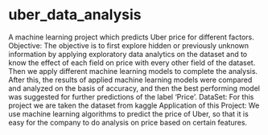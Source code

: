 # uber_data_analysis
A machine learning project which predicts Uber price for different factors.
Objective:
The objective is to first explore hidden or previously unknown information by applying exploratory data analytics on the dataset and to know the effect of each field on price with every other field of the dataset. Then we apply different machine learning models to complete the analysis. After this, the results of applied machine learning models were compared and analyzed on the basis of accuracy, and then the best performing model was suggested for further predictions of the label ‘Price’.
DataSet:
For this project we are taken the dataset from kaggle
Application of this Project:
We use machine learning algorithms to predict the price of Uber, so that it is easy for the company to do analysis on price based on certain features.
